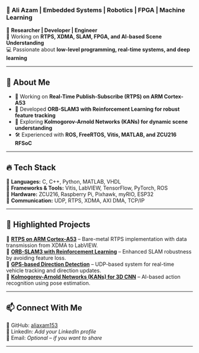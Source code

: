 ### 🚀 **Ali Azam** | Embedded Systems | Robotics | FPGA | Machine Learning  

🔬 **Researcher | Developer | Engineer**  
📡 Working on **RTPS, XDMA, SLAM, FPGA, and AI-based Scene Understanding**  
💻 Passionate about **low-level programming, real-time systems, and deep learning**  

---

## 🔗 **About Me**  
- 🎯 Working on **Real-Time Publish-Subscribe (RTPS) on ARM Cortex-A53**  
- 🤖 Developed **ORB-SLAM3 with Reinforcement Learning for robust feature tracking**  
- 🔬 Exploring **Kolmogorov-Arnold Networks (KANs) for dynamic scene understanding**  
- 🛠️ Experienced with **ROS, FreeRTOS, Vitis, MATLAB, and ZCU216 RFSoC**  

---

## 🔥 **Tech Stack**  
🔹 **Languages:** C, C++, Python, MATLAB, VHDL  
🔹 **Frameworks & Tools:** Vitis, LabVIEW, TensorFlow, PyTorch, ROS  
🔹 **Hardware:** ZCU216, Raspberry Pi, Pixhawk, myRIO, ESP32  
🔹 **Communication:** UDP, RTPS, XDMA, AXI DMA, TCP/IP  

---

## 📌 **Highlighted Projects**  
📌 **[RTPS on ARM Cortex-A53](https://github.com/aliaxam153/)** – Bare-metal RTPS implementation with data transmission from XDMA to LabVIEW.  
📌 **[ORB-SLAM3 with Reinforcement Learning](https://github.com/aliaxam153/)** – Enhanced SLAM robustness by avoiding feature loss.  
📌 **[GPS-based Direction Detection](https://github.com/aliaxam153/)** – UDP-based system for real-time vehicle tracking and direction updates.  
📌 **[Kolmogorov-Arnold Networks (KANs) for 3D CNN](https://github.com/aliaxam153/)** – AI-based action recognition using pose estimation.  

---

## 📫 **Connect With Me**  
📘 GitHub: [aliaxam153](https://github.com/aliaxam153)  
📝 LinkedIn: *Add your LinkedIn profile*  
📧 Email: *Optional – if you want to share*  

---
